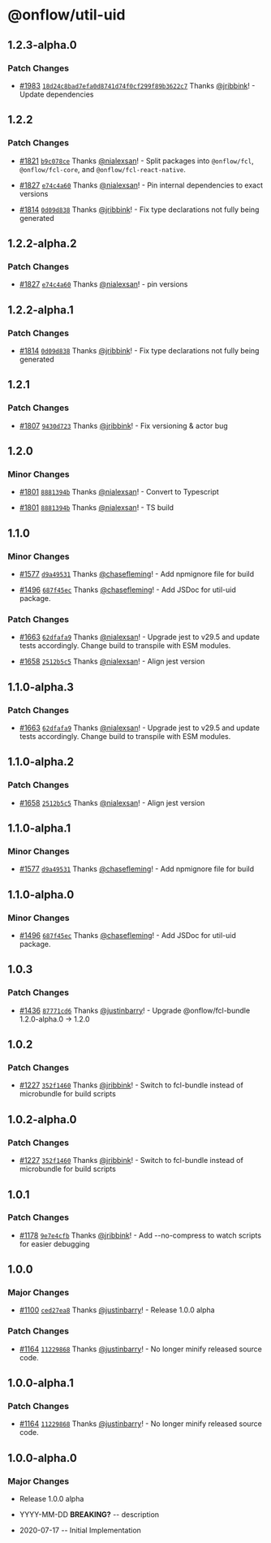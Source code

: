 # @onflow/util-uid

## 1.2.3-alpha.0

### Patch Changes

- [#1983](https://github.com/onflow/fcl-js/pull/1983) [`18d24c8bad7efa0d8741d74f0cf299f89b3622c7`](https://github.com/onflow/fcl-js/commit/18d24c8bad7efa0d8741d74f0cf299f89b3622c7) Thanks [@jribbink](https://github.com/jribbink)! - Update dependencies

## 1.2.2

### Patch Changes

- [#1821](https://github.com/onflow/fcl-js/pull/1821) [`b9c078ce`](https://github.com/onflow/fcl-js/commit/b9c078ce87869c2b41dff07b861cea09a294c6a1) Thanks [@nialexsan](https://github.com/nialexsan)! - Split packages into `@onflow/fcl`, `@onflow/fcl-core`, and `@onflow/fcl-react-native`.

- [#1827](https://github.com/onflow/fcl-js/pull/1827) [`e74c4a60`](https://github.com/onflow/fcl-js/commit/e74c4a60f38f366874aa1391ca1c890a7ad3a42a) Thanks [@nialexsan](https://github.com/nialexsan)! - Pin internal dependencies to exact versions

- [#1814](https://github.com/onflow/fcl-js/pull/1814) [`0d09d838`](https://github.com/onflow/fcl-js/commit/0d09d8386c2fc472833df7152467d477f36dddc4) Thanks [@jribbink](https://github.com/jribbink)! - Fix type declarations not fully being generated

## 1.2.2-alpha.2

### Patch Changes

- [#1827](https://github.com/onflow/fcl-js/pull/1827) [`e74c4a60`](https://github.com/onflow/fcl-js/commit/e74c4a60f38f366874aa1391ca1c890a7ad3a42a) Thanks [@nialexsan](https://github.com/nialexsan)! - pin versions

## 1.2.2-alpha.1

### Patch Changes

- [#1814](https://github.com/onflow/fcl-js/pull/1814) [`0d09d838`](https://github.com/onflow/fcl-js/commit/0d09d8386c2fc472833df7152467d477f36dddc4) Thanks [@jribbink](https://github.com/jribbink)! - Fix type declarations not fully being generated

## 1.2.1

### Patch Changes

- [#1807](https://github.com/onflow/fcl-js/pull/1807) [`9430d723`](https://github.com/onflow/fcl-js/commit/9430d7232c272f4acb55f5bcff7be82cef9704d9) Thanks [@jribbink](https://github.com/jribbink)! - Fix versioning & actor bug

## 1.2.0

### Minor Changes

- [#1801](https://github.com/onflow/fcl-js/pull/1801) [`8881394b`](https://github.com/onflow/fcl-js/commit/8881394bc11fea507e330a4c507ef304fe456c42) Thanks [@nialexsan](https://github.com/nialexsan)! - Convert to Typescript

- [#1801](https://github.com/onflow/fcl-js/pull/1801) [`8881394b`](https://github.com/onflow/fcl-js/commit/8881394bc11fea507e330a4c507ef304fe456c42) Thanks [@nialexsan](https://github.com/nialexsan)! - TS build

## 1.1.0

### Minor Changes

- [#1577](https://github.com/onflow/fcl-js/pull/1577) [`d9a49531`](https://github.com/onflow/fcl-js/commit/d9a495316cd03ed0de99e0f01d1b8850a1f0eec4) Thanks [@chasefleming](https://github.com/chasefleming)! - Add npmignore file for build

- [#1496](https://github.com/onflow/fcl-js/pull/1496) [`687f45ec`](https://github.com/onflow/fcl-js/commit/687f45ec25e613399f031497634c4102935d114d) Thanks [@chasefleming](https://github.com/chasefleming)! - Add JSDoc for util-uid package.

### Patch Changes

- [#1663](https://github.com/onflow/fcl-js/pull/1663) [`62dfafa9`](https://github.com/onflow/fcl-js/commit/62dfafa9c7adc3933822b0d3171d6eb025f1719e) Thanks [@nialexsan](https://github.com/nialexsan)! - Upgrade jest to v29.5 and update tests accordingly. Change build to transpile with ESM modules.

- [#1658](https://github.com/onflow/fcl-js/pull/1658) [`2512b5c5`](https://github.com/onflow/fcl-js/commit/2512b5c53dff708fca97cd8afdbb1f4a46b2f106) Thanks [@nialexsan](https://github.com/nialexsan)! - Align jest version

## 1.1.0-alpha.3

### Patch Changes

- [#1663](https://github.com/onflow/fcl-js/pull/1663) [`62dfafa9`](https://github.com/onflow/fcl-js/commit/62dfafa9c7adc3933822b0d3171d6eb025f1719e) Thanks [@nialexsan](https://github.com/nialexsan)! - Upgrade jest to v29.5 and update tests accordingly. Change build to transpile with ESM modules.

## 1.1.0-alpha.2

### Patch Changes

- [#1658](https://github.com/onflow/fcl-js/pull/1658) [`2512b5c5`](https://github.com/onflow/fcl-js/commit/2512b5c53dff708fca97cd8afdbb1f4a46b2f106) Thanks [@nialexsan](https://github.com/nialexsan)! - Align jest version

## 1.1.0-alpha.1

### Minor Changes

- [#1577](https://github.com/onflow/fcl-js/pull/1577) [`d9a49531`](https://github.com/onflow/fcl-js/commit/d9a495316cd03ed0de99e0f01d1b8850a1f0eec4) Thanks [@chasefleming](https://github.com/chasefleming)! - Add npmignore file for build

## 1.1.0-alpha.0

### Minor Changes

- [#1496](https://github.com/onflow/fcl-js/pull/1496) [`687f45ec`](https://github.com/onflow/fcl-js/commit/687f45ec25e613399f031497634c4102935d114d) Thanks [@chasefleming](https://github.com/chasefleming)! - Add JSDoc for util-uid package.

## 1.0.3

### Patch Changes

- [#1436](https://github.com/onflow/fcl-js/pull/1436) [`87771cd6`](https://github.com/onflow/fcl-js/commit/87771cd6db2cea13787502522a292e75ce43c4f0) Thanks [@justinbarry](https://github.com/justinbarry)! - Upgrade @onflow/fcl-bundle 1.2.0-alpha.0 -> 1.2.0

## 1.0.2

### Patch Changes

- [#1227](https://github.com/onflow/fcl-js/pull/1227) [`352f1460`](https://github.com/onflow/fcl-js/commit/352f1460a2f34d228a74fa4bbc6fcf6e68a968b6) Thanks [@jribbink](https://github.com/jribbink)! - Switch to fcl-bundle instead of microbundle for build scripts

## 1.0.2-alpha.0

### Patch Changes

- [#1227](https://github.com/onflow/fcl-js/pull/1227) [`352f1460`](https://github.com/onflow/fcl-js/commit/352f1460a2f34d228a74fa4bbc6fcf6e68a968b6) Thanks [@jribbink](https://github.com/jribbink)! - Switch to fcl-bundle instead of microbundle for build scripts

## 1.0.1

### Patch Changes

- [#1178](https://github.com/onflow/fcl-js/pull/1178) [`9e7e4cfb`](https://github.com/onflow/fcl-js/commit/9e7e4cfbc026765019653b0e891e63a2d789ceb4) Thanks [@jribbink](https://github.com/jribbink)! - Add --no-compress to watch scripts for easier debugging

## 1.0.0

### Major Changes

- [#1100](https://github.com/onflow/fcl-js/pull/1100) [`ced27ea8`](https://github.com/onflow/fcl-js/commit/ced27ea855988f02f1312c7b732aa107a410c854) Thanks [@justinbarry](https://github.com/justinbarry)! - Release 1.0.0 alpha

### Patch Changes

- [#1164](https://github.com/onflow/fcl-js/pull/1164) [`11229868`](https://github.com/onflow/fcl-js/commit/11229868cf916d204901f8bb3f76ee234e9152a8) Thanks [@justinbarry](https://github.com/justinbarry)! - No longer minify released source code.

## 1.0.0-alpha.1

### Patch Changes

- [#1164](https://github.com/onflow/fcl-js/pull/1164) [`11229868`](https://github.com/onflow/fcl-js/commit/11229868cf916d204901f8bb3f76ee234e9152a8) Thanks [@justinbarry](https://github.com/justinbarry)! - No longer minify released source code.

## 1.0.0-alpha.0

### Major Changes

- Release 1.0.0 alpha

- YYYY-MM-DD **BREAKING?** -- description
- 2020-07-17 -- Initial Implementation
